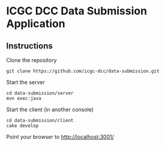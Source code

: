 ICGC DCC Data Submission Application
===

Instructions
---

Clone the repository

	git clone https://github.com/icgc-dcc/data-submission.git

Start the server

	cd data-submission/server
	mvn exec:java

Start the client (in another console)

	cd data-submission/client
	cake develop

Point your browser to [http://localhost:3001/](http://localhost:3001/)
